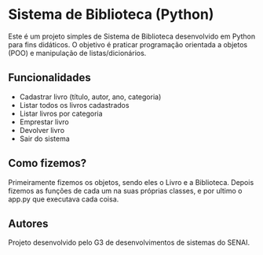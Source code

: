 # Sistema de Biblioteca (Python)
Este é um projeto simples de Sistema de Biblioteca desenvolvido em Python para fins didáticos.
O objetivo é praticar programação orientada a objetos (POO) e manipulação de listas/dicionários.

## Funcionalidades
- Cadastrar livro (título, autor, ano, categoria)
- Listar todos os livros cadastrados
- Listar livros por categoria
- Emprestar livro
- Devolver livro
- Sair do sistema

## Como fizemos?
Primeiramente fizemos os objetos, sendo eles o Livro e a Biblioteca. Depois fizemos as funções de cada um na suas próprias classes, e por ultimo o app.py que executava cada coisa.


## Autores
Projeto desenvolvido pelo G3 de desenvolvimentos de sistemas do SENAI.